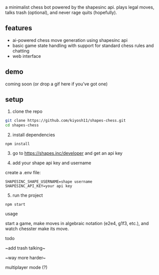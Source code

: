 

a minimalist chess bot powered by the shapesinc api. plays legal moves, talks trash (optional), and never rage quits (hopefully).

## features

- ai-powered chess move generation using shapesinc api
- basic game state handling with support for standard chess rules and chatting 
- web interface

## demo

coming soon (or drop a gif here if you’ve got one)

## setup

1. clone the repo

```bash
git clone https://github.com/kiyosh11/shapes-chess.git
cd shapes-chess
```
2. install dependencies
```
npm install
```
3. go to https://shapes.inc/developer and get an api key
   
4. add your shape api key and username 



create a .env file:
```
SHAPESINC_SHAPE_USERNAME=shape username 
SHAPESINC_API_KEY=your api key
```
5. run the project


```
npm start
```
usage

start a game, make moves in algebraic notation (e2e4, g1f3, etc.), and watch chesster make its move.

todo

~add trash talking~

~way more harder~

multiplayer mode (?)
